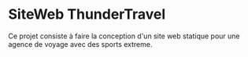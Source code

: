 # SiteWeb ThunderTravel

Ce projet consiste à  faire la conception d'un site web statique pour une agence de voyage avec des sports extreme.

